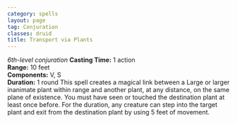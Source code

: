 ```yaml
---
category: spells
layout: page
tag: Conjuration
classes: druid
title: Transport via Plants
---
```


_6th-level conjuration_ **Casting Time:** 1 action    
**Range:** 10 feet    
**Components:** V, S    
**Duration:** 1 round This spell creates a magical link between a Large or larger inanimate plant within range and another plant, at any distance, on the same plane of existence. You must have seen or touched the destination plant at least once before. For the duration, any creature can step into the target plant and exit from the destination plant by using 5 feet of movement. 
